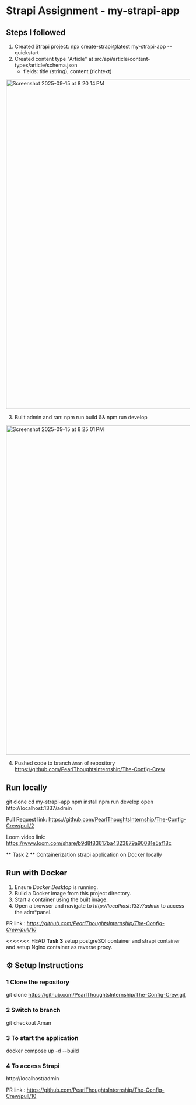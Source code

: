 # Strapi Assignment - my-strapi-app

## Steps I followed
1. Created Strapi project: npx create-strapi@latest my-strapi-app --quickstart
2. Created content type "Article" at src/api/article/content-types/article/schema.json
   - fields: title (string), content (richtext)
  <img width="1440" height="900" alt="Screenshot 2025-09-15 at 8 20 14 PM" src="https://github.com/user-attachments/assets/adf90070-00bc-4b8c-aa7f-12aff61ee7f8" />

   
3. Built admin and ran: npm run build && npm run develop
  <img width="1440" height="900" alt="Screenshot 2025-09-15 at 8 25 01 PM" src="https://github.com/user-attachments/assets/a8f6be81-96fa-4f9e-b8e1-637a9f01b361" />
  
4. Pushed code to branch `Aman` of repository https://github.com/PearlThoughtsInternship/The-Config-Crew

## Run locally
git clone <repo-url>
cd my-strapi-app
npm install
npm run develop
open http://localhost:1337/admin

Pull Request link: https://github.com/PearlThoughtsInternship/The-Config-Crew/pull/2

Loom video link:  https://www.loom.com/share/b9d8f83617ba4323879a90081e5af18c

** Task 2 **
Containerization strapi application on Docker locally

## Run with Docker
1. Ensure *Docker Desktop* is running.  
2. Build a Docker image from this project directory.  
3. Start a container using the built image.  
4. Open a browser and navigate to *http://localhost:1337/admin* to access the adm*panel.

PR link : *https://github.com/PearlThoughtsInternship/The-Config-Crew/pull/10*

<<<<<<< HEAD
**Task 3**    setup postgreSQl container and strapi container and setup Nginx container as reverse proxy.
## ⚙️ Setup Instructions

### 1️ Clone the repository
git clone https://github.com/PearlThoughtsInternship/The-Config-Crew.git

### 2 Switch to branch 
git checkout Aman

### 3 To start the application
docker compose up -d --build

### 4 To access Strapi
http://localhost/admin

PR link : https://github.com/PearlThoughtsInternship/The-Config-Crew/pull/10

